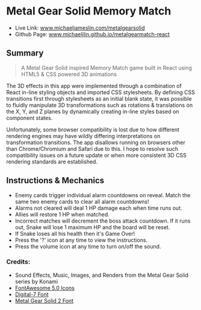 # Metal Gear Solid Memory Match

- Live Link: www.michaeljameslin.com/metalgearsolid
- Github Page: www.michaeljlin.github.io/metalgearmatch-react

## Summary
> A Metal Gear Solid inspired Memory Match game built in React using HTML5 & CSS powered 3D animations

The 3D effects in this app were implemented through a combination of React in-line styling objects and imported CSS stylesheets. By defining CSS transitions first through stylesheets as an initial blank state, it was possible to fluidly manipulate 3D transformations such as rotations & translations on the X, Y, and Z planes by dynamically creating in-line styles based on component states.

Unfortunately, some browser compatibility is lost due to how different rendering engines may have wildly differing interpretations on transformation transitions. The app disallows running on browsers other than Chrome/Chromium and Safari due to this. I hope to resolve such compatibility issues on a future update or when more consistent 3D CSS rendering standards are established.

## Instructions & Mechanics
- Enemy cards trigger individual alarm countdowns on reveal. Match the same two enemy cards to clear all alarm countdowns!
- Alarms not cleared will deal 1 HP damage each when time runs out.
- Allies will restore 1 HP when matched.
- Incorrect matches will decrement the boss attack countdown. If it runs out, Snake will lose 1 maximum HP and the board will be reset.
- If Snake loses all his health then it's Game Over!
- Press the '?' icon at any time to view the instructions.
- Press the volume icon at any time to turn on/off the sound.

### Credits: 
- Sound Effects, Music, Images, and Renders from the Metal Gear Solid series by Konami
- [FontAwesome 5.0 Icons](https://github.com/FortAwesome/Font-Awesome)
- [Digital-7 Font](https://www.dafont.com/digital-7.font)
- [Metal Gear Solid 2 Font](https://fonts2u.com/metal-gear-solid-2.font)